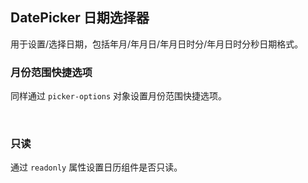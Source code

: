 <div class="demo-header">
<p class="overviewicon">
  <span class="wapi-form-datepicker"/>
</p>

## DatePicker 日期选择器

<nova-uxlink widget-name="DatePicker"></nova-uxlink>

用于设置/选择日期，包括年月/年月日/年月日时分/年月日时分秒日期格式。

</div>

### 月份范围快捷选项

同样通过 `picker-options` 对象设置月份范围快捷选项。

<nova-demo-view link="date-picker/month-range-shortcuts.vue"></nova-demo-view>

<br>

### 只读

通过 `readonly` 属性设置日历组件是否只读。

<nova-demo-view link="date-picker/readonly.vue"></nova-demo-view>

<br>

